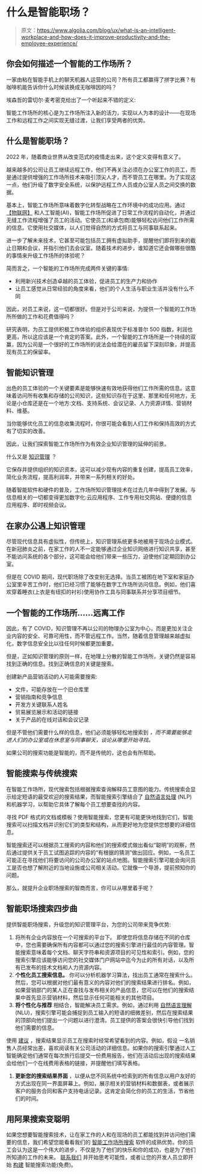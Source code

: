 # 什么是智能职场？

> 原文：<https://www.algolia.com/blog/ux/what-is-an-intelligent-workplace-and-how-does-it-improve-productivity-and-the-employee-experience/>

## [](#how-would-you-describe-an-intelligent-workplace)你会如何描述一个智能的工作场所？

一家由粘在智能手机上的聊天机器人运营的公司？所有员工都赢得了拼字比赛？有咖啡机能告诉你什么时候该换成无咖啡因的吗？

埃森哲的雷切尔·麦考密克给出了一个听起来不错的定义:

智能工作场所的核心是为工作场所注入新的活力，实现以人为本的设计——在现场工作和远程工作之间实现无缝过渡，让我们享受两者的优势。

## [](#what-is-an-intelligent-workplace%c2%a0)什么是智能职场？

2022 年，随着商业世界从改变范式的疫情走出来，这个定义变得有意义了。

越来越多的公司让员工继续远程工作，他们不再关注必须在办公室工作的员工，而是通过提供增强的工作场所技术来吸引顶尖人才，而不管员工在哪里。为了实现这一点，他们升级了数字安全系统，以保护远程工作人员或办公室人员之间交换的数据。

基本上，智能工作场所意味着数字化转型战略在工作环境中的成功应用。通过 [【物联网】](https://en.wikipedia.org/wiki/Internet_of_things) 和人工智能(AI)，智能工作场所促进了日常工作流程的自动化，并通过无缝工作流程增强了员工的活动。它使员工(和承包商)能够轻松访问他们工作所需的信息。它使用社交媒体，以人们觉得自然的方式将员工与同事联系起来。

进一步了解未来技术，它甚至可能包括员工拥有虚拟助手，提醒他们即将到来的截止日期和会议，并指引他们去会议室。随着技术的进步，谁知道它还会做哪些很酷的事情来升级工作场所的体验呢？

简而言之，一个智能的工作场所完成两件关键的事情:

*   利用新兴技术创造卓越的员工体验，促进员工的生产力和协作
*   让员工感觉从日常经验的角度来看，他们的个人生活与职业生活并没有什么不同

因此，对员工来说，这一切都很好。但是对于公司来说，为提供一个智能的工作场所所做的工作和花费值得吗？

研究表明，为员工提供积极工作体验的组织表现优于标准普尔 500 指数，利润也更高，所以这应该是一个肯定的答案。此外，一个智能的工作场所是一个持续的双赢，因为公司是一个很好的工作场所的说法会给潜在的雇员留下深刻印象，并提高现有员工的保留率。

## [](#intelligent-knowledge-management)智能知识管理

出色的员工体验的一个关键要素是能够快速有效地获得他们工作所需的信息。这意味着访问所有收集和存储的公司知识，这些知识存在于这里、那里和任何地方，无论是小仓库还是在一个地方:文档、支持系统、会议记录、人力资源详情、营销材料、维基。

当你能够优化员工的信息收集流程时，你很可能会看到人们工作和保持高效的方式有了切实的改善。

因此，让我们探索智能工作场所作为有效企业知识管理的延伸的前景。

什么又是 [知识管理](https://www.algolia.com/blog/product/knowledge-management-what-is-it-and-why-do-we-need-knowledge-management-systems/) ？

它保存并提供组织的知识资本，这可以减少现有内容的重复创建，提高员工效率，简化业务流程，提高利润率，并带来一系列相关的好处。

随着智能软件和硬件的普及，工作场所知识管理技术在过去几年中得到了发展。与信息相关的一切都变得更加数字化:云应用程序、工作专用社交网站、便捷的信息应用程序、即时视频会议。

## [](#working-from-home-meets-knowledge-management)在家办公遇上知识管理

尽管现代信息具有虚拟性，但传统上，知识管理系统更多地被用于现场企业模式。在新冠肺炎之前，在家工作的人不一定能够通过企业知识网络进行知识共享，甚至不能访问系统的各个部分，这可能会给他们带来一些压力，迫使他们定期回到办公室。

但是在 COVID 期间，现代职场除了改变别无选择。当员工被困在地下室和家庭办公室里辛苦工作时，他们已经习惯了能够在数字工作场所访问信息。例如，他们喜欢穿着睡衣(上衣是有纽扣的衬衫)使用协作工具与同事联系并分享项目细节。

## [](#an-intelligent-workplace%e2%80%a6away-from-work)一个智能的工作场所……远离工作

因此，有了 COVID，知识管理不再以公司的物理办公室为中心，而是更加关注企业内容的安全、可靠可用性，而不管远程工作。当然，随着信息管理越来越虚拟化，数字信息安全比以往任何时候都更加重要。

但是，正如知识管理的原则一样，在地理上分散的智能工作场所，关键仍然是容易找到正确的信息。找到正确信息的关键是搜索。

创建新产品营销活动的人可能需要搜索:

*   文件，可能存放在一个旧仓库里
*   营销指南和竞争信息
*   开发方关键联系人姓名
*   贸易展览展示和活动的链接
*   关于产品的在线对话和会议记录

但是不管他们需要什么样的信息，他们必须能够轻松地搜索到 *，而不需要能够走进人们的办公室或在休息室与同事聊天，谈论从哪里开始寻找。*

如果公司的搜索功能是智能的，而不是传统的，这也会有所帮助。

## [](#intelligent-search-vs-traditional-search)智能搜索与传统搜索

在智能工作场所，现代搜索包括根据搜索查询解释员工意图的能力。传统搜索会显示给定短语的最受欢迎的搜索结果，而智能搜索引擎结合了 [自然语言处理](https://www.algolia.com/blog/product/what-is-natural-language-processing-and-how-is-it-leveraged-by-search-tools-software/) (NLP)和机器学习，以帮助它具体了解每个员工想要查找的内容。

寻找 PDF 格式的文档或模板？使用智能搜索，您更有可能更快地找到它们，智能搜索可以扫描文档并识别它们的类型和结构，从而更好地为您提供您想要的详细信息。

智能搜索还可以根据员工搜索的内容和他们的搜索模式做出看似“聪明”的观察，然后通过提供关于员工试图追踪的内容的“有根据的猜测”做出回应。例如，一名员工可能正在寻找他们将要访问的公司办公室的站点地图。智能搜索引擎可能会询问员工是否也想了解附近的当地设施或公司相关活动。它就像一个导游，提前预知你的问题。

那么，就提升企业职场搜索的智商而言，你可以从哪里着手呢？

## [](#4-steps-to-smart-workplace-search)智能职场搜索四步曲

提供智能职场搜索，升级您的知识管理平台，为您的公司带来竞争优势:

1.  将所有企业内容放在一个可搜索的平台下。 即使您将信息存储在不同的仓库中，您也需要确保所有内容都可以通过您的搜索引擎进行最佳的内容管理。智能搜索意味着每个文档、聊天字符串和资源项目的可见性和索引。例如，您的搜索引擎应该能够访问您的社交媒体门户网站中迄今为止的所有对话，以及所有已发布的技术文档和人力资源内容。
2.  **个性化员工搜索信息。** 你可以分析机器学习算法，找出员工通常在搜索什么。然后，您可以根据对他们最有意义的内容对他们的搜索结果进行排名。例如，如果营销部门的某人正在查找与发布相关的产品信息，您可以在他们的搜索结果中首先显示营销材料，然后显示任何可能相关的其他项目。
3.  **将个性化与推荐** 相结合，智能解决员工需求。例如，通过利用 [自然语言理解](https://resources.algolia.com/voice-search-use-case/what-is-natural-language-understanding) (NLU)，搜索引擎可能会捕捉到员工输入的短语的细微差别，然后在搜索结果的顶部向他们提出一个问题以进行澄清。员工提供的答案会很快引导他们找到他们需要的信息。

使用 [建议](https://www.algolia.com/blog/product/ai-powered-recommendations-in-the-back-office/) ，搜索结果显示员工在搜索时经常希望看到的内容。例如，假设 一名销售人员经常出差，喜欢阅读有关公司活动的详细信息。如果你的搜索引擎通过人工智能确定他们通常在每次旅行后提交一份费用报告，他们在活动后出现的搜索结果会给他们一个在线费用表格的链接，并提醒他们填写表格。

1.  **更新您的搜索结果界面** ，以便从您不同系统中检索到的所有信息以用户友好的方式出现在同一界面屏幕上。例如，展示相关的营销材料和数据表，或者展示客户的服务合同和客户支持电话记录。这肯定会简化你的员工的生活，节省他们的时间。

## [](#get-smart-with-algolia-search)用阿果搜索变聪明

如果您想要智能搜索技术，让在家工作的人和在现场的员工都能找到并访问他们需要的信息，我们希望您能看看我们的 [智能工作场所搜索](https://www.algolia.com/industries-and-solutions/enterprise/) 软件的成熟优势。你的员工会认为这是一个伟大的进步，不仅是为了他们的快乐和你的成功，也是为了他们所知道的工作的未来。 [联系我们](https://www.algolia.com/contactus/) 并开始思考可能性，或者让您的开发人员立即开始 [构建](https://www.algolia.com/users/sign_up) 智能搜索功能(免费)。